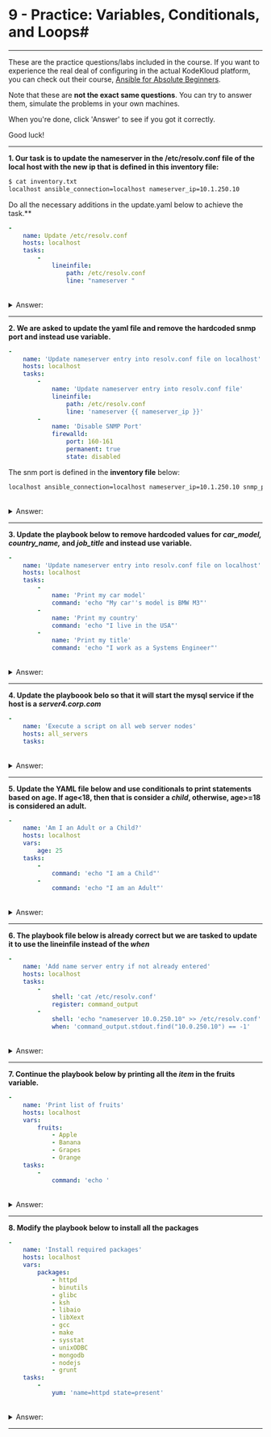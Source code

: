 <!-- 2021-01-25 00:02:13 -->

# 9 - Practice: Variables, Conditionals, and Loops#
________________________________________________________________

These are the practice questions/labs included in the course. If you want to experience the real deal of configuring in the actual KodeKloud platform, you can check out their course, [Ansible for Absolute Beginners](https://kodekloud.com/p/ansible-for-the-absolute-beginners).

Note that these are **not the exact same questions**. You can try to answer them, simulate the problems in your own machines.

When you're done, click 'Answer' to see if you got it correctly.

Good luck!
______________________________________________

**1. Our task is to update the nameserver in the /etc/resolv.conf file of the local host with the new ip that is defined in this inventory file:** 

```bash
$ cat inventory.txt
localhost ansible_connection=localhost nameserver_ip=10.1.250.10
```

Do all the necessary additions in the update.yaml below to achieve the task.**

```yaml
-
    name: Update /etc/resolv.conf
    hosts: localhost
    tasks:
        -
            lineinfile:
                path: /etc/resolv.conf
                line: "nameserver "
```

<br>

<details>
<summary> Answer: </summary>

```yaml
-
    name: Update /etc/resolv.conf
    hosts: localhost
    tasks:
        -
            lineinfile:
                path: /etc/resolv.conf
                line: "nameserver {{ nameserver_ip }}"
```
</details>

__________________________________________

**2. We are asked to update the yaml file and remove the hardcoded snmp port and instead use variable.**

```yaml
-
    name: 'Update nameserver entry into resolv.conf file on localhost'
    hosts: localhost
    tasks:
        -
            name: 'Update nameserver entry into resolv.conf file'
            lineinfile:
                path: /etc/resolv.conf
                line: 'nameserver {{ nameserver_ip }}'
        -
            name: 'Disable SNMP Port'
            firewalld:
                port: 160-161
                permanent: true
                state: disabled
```
The snm port is defined in the **inventory file** below:
```bash
localhost ansible_connection=localhost nameserver_ip=10.1.250.10 snmp_port=160-161
```
<br>

<details>
<summary> Answer: </summary>

```yaml
-
    name: 'Update nameserver entry into resolv.conf file on localhost'
    hosts: localhost
    tasks:
        -
            name: 'Update nameserver entry into resolv.conf file'
            lineinfile:
                path: /etc/resolv.conf
                line: 'nameserver {{ nameserver_ip }}'
        -
            name: 'Disable SNMP Port'
            firewalld:
                port: "{{ snmp_port }}"
                permanent: true
                state: disabled

```
</details>

______________________________________

**3. Update the playbook below to remove hardcoded values for *car_model, country_name,* and *job_title* and instead use variable.**

```yaml
-
    name: 'Update nameserver entry into resolv.conf file on localhost'
    hosts: localhost
    tasks:
        -
            name: 'Print my car model'
            command: 'echo "My car''s model is BMW M3"'
        -
            name: 'Print my country'
            command: 'echo "I live in the USA"'
        -
            name: 'Print my title'
            command: 'echo "I work as a Systems Engineer"'
```

<br>

<details>
<summary> Answer: </summary>

```yaml
    name: 'Update nameserver entry into resolv.conf file on localhost'
    hosts: localhost
    vars:
        car_model: "BMW M3"
        country_name: "USA"
        job_title: "Systems Engineer"
    tasks:
        -
            name: 'Print my car model'
            command: 'echo "My car''s model is {{ car_model }}"'
        -
            name: 'Print my country'
            command: 'echo "I live in the {{ country_name }}"'
        -
            name: 'Print my title'
            command: 'echo "I work as a {{ job_title }}"'

```
</details>

_____________________________________________

**4. Update the playboook belo so that it will start the mysql service if the host is a *server4.corp.com*** 

```yaml
-
    name: 'Execute a script on all web server nodes'
    hosts: all_servers
    tasks:
```

<br>

<details>
<summary> Answer: </summary>

```yaml
-
    name: 'Execute a script on all web server nodes'
    hosts: all_servers
    tasks:
        -
            service: 'name=mysql state=started'
            when: ansible_host == "server4.corp.com"
```
</details>

__________________________________________

**5. Update the YAML file below and use conditionals to print statements based on age. If age<18, then that is consider a *child*, otherwise, age>=18 is considered an adult.**

```yaml
-
    name: 'Am I an Adult or a Child?'
    hosts: localhost
    vars:
        age: 25
    tasks:
        -
            command: 'echo "I am a Child"'
        -
            command: 'echo "I am an Adult"'
```

<br>

<details>
<summary> Answer: </summary>

```yaml
-
    name: 'Am I an Adult or a Child?'
    hosts: localhost
    vars:
        age: 25
    tasks:
        -
            command: 'echo "I am a Child"'
            when: 'age < 18'
        -
            command: 'echo "I am an Adult"'
            when: 'age >= 18'

```

</details>

__________________________________________

**6. The playbook file below is already correct but we are tasked to update it to use the lineinfile instead of the *when***

```yaml
-
    name: 'Add name server entry if not already entered'
    hosts: localhost
    tasks:
        -
            shell: 'cat /etc/resolv.conf'
            register: command_output
        -
            shell: 'echo "nameserver 10.0.250.10" >> /etc/resolv.conf'
            when: 'command_output.stdout.find("10.0.250.10") == -1'
```

<br>

<details>
<summary> Answer: </summary>

```yaml
-
    name: 'Add name server entry if not already entered'
    hosts: localhost
    tasks:
        -
            shell: 'cat /etc/resolv.conf'
            register: command_output
        -
            lineinfile:
                path: '/etc/resolv.conf'
                line: 'nameserver 10.0.250.10'
```

</details>

__________________________________________

**7. Continue the playbook below by printing all the *item* in the fruits variable.**


```yaml
-
    name: 'Print list of fruits'
    hosts: localhost
    vars:
        fruits:
            - Apple
            - Banana
            - Grapes
            - Orange
    tasks:
        -
            command: 'echo '

```

<br>

<details>
<summary> Answer: </summary>

```yaml
-
    name: 'Print list of fruits'
    hosts: localhost
    vars:
        fruits:
            - Apple
            - Banana
            - Grapes
            - Orange
    tasks:
        -
            command: 'echo "{{ item }}"'
            with_items: '{{ fruits }}'

```

</details>

__________________________________________

**8. Modify the playbook below to install all the packages**


```yaml
-
    name: 'Install required packages'
    hosts: localhost
    vars:
        packages:
            - httpd
            - binutils
            - glibc
            - ksh
            - libaio
            - libXext
            - gcc
            - make
            - sysstat
            - unixODBC
            - mongodb
            - nodejs
            - grunt
    tasks:
        -
            yum: 'name=httpd state=present'
```

<br>

<details>
<summary> Answer: </summary>

```yaml
-
    name: 'Install required packages'
    hosts: localhost
    vars:
        packages:
            - httpd
            - binutils
            - glibc
            - ksh
            - libaio
            - libXext
            - gcc
            - make
            - sysstat
            - unixODBC
            - mongodb
            - nodejs
            - grunt
    tasks:
        -
            yum:
                name: '{{ item }}'
                state: present
            with_items: '{{ packages }}'
  
```

</details>

__________________________________________
